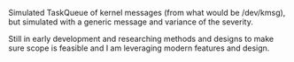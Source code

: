 Simulated TaskQueue of kernel messages (from what would be /dev/kmsg), but simulated with a generic message and variance of
the severity.

Still in early development and researching methods and designs to make sure scope is feasible and I am leveraging modern
features and design.
